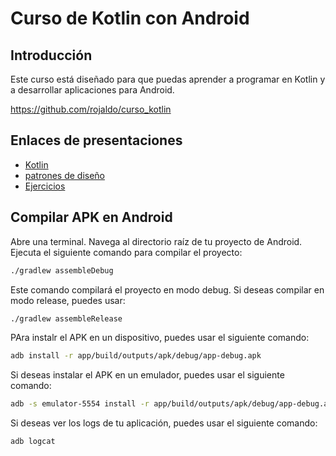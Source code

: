 # Curso de Kotlin con Android 

## Introducción

Este curso está diseñado para que puedas aprender a programar en Kotlin y a desarrollar aplicaciones para Android.

https://github.com/rojaldo/curso_kotlin

## Enlaces de presentaciones

- [Kotlin](https://docs.google.com/presentation/d/1LRtWhIzpWK2Cq3DfXPAyDnGyxjKRqStrW8doUVz7h-o/edit?usp=sharing)
- [patrones de diseño](https://docs.google.com/presentation/d/1wR9NAuB4eTXrYTceEJJnaVjZqbp6Z81f67w7KhoiNbg/edit?usp=sharing)
- [Ejercicios](https://docs.google.com/presentation/d/1GVAFyZRP0hdJY5iw7DdConhupPhMDFK2lhvcENwlH7k/edit?usp=sharing)

## Compilar APK en Android

Abre una terminal.
Navega al directorio raíz de tu proyecto de Android.
Ejecuta el siguiente comando para compilar el proyecto:
    
```bash
./gradlew assembleDebug
```


Este comando compilará el proyecto en modo debug. Si deseas compilar en modo release, puedes usar:

```bash
./gradlew assembleRelease
```

PAra instalr el APK en un dispositivo, puedes usar el siguiente comando:

```bash
adb install -r app/build/outputs/apk/debug/app-debug.apk
```

Si deseas instalar el APK en un emulador, puedes usar el siguiente comando:

```bash
adb -s emulator-5554 install -r app/build/outputs/apk/debug/app-debug.apk
```

Si deseas ver los logs de tu aplicación, puedes usar el siguiente comando:

```bash
adb logcat
```
    